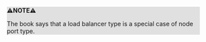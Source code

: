 <div style="margin:2em; background-color: #e0e0e0;">

<strong>⚠️NOTE️️️⚠️</strong>

The book says that a load balancer type is a special case of node port type.
</div>

